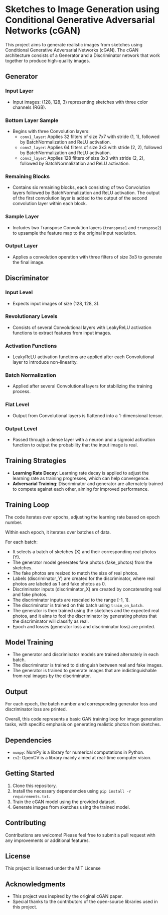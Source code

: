 # Sketches to Image Generation using Conditional Generative Adversarial Networks (cGAN)

This project aims to generate realistic images from sketches using Conditional Generative Adversarial Networks (cGAN). The cGAN architecture consists of a Generator and a Discriminator network that work together to produce high-quality images.

## Generator

### Input Layer
- Input images: (128, 128, 3) representing sketches with three color channels (RGB).

### Bottom Layer Sample
- Begins with three Convolution layers:
  - `conv1_layer`: Applies 32 filters of size 7x7 with stride (1, 1), followed by BatchNormalization and ReLU activation.
  - `conv2_layer`: Applies 64 filters of size 3x3 with stride (2, 2), followed by BatchNormalization and ReLU activation.
  - `conv3_layer`: Applies 128 filters of size 3x3 with stride (2, 2), followed by BatchNormalization and ReLU activation.

### Remaining Blocks
- Contains six remaining blocks, each consisting of two Convolution layers followed by BatchNormalization and ReLU activation. The output of the first convolution layer is added to the output of the second convolution layer within each block.

### Sample Layer
- Includes two Transpose Convolution layers (`transpose1` and `transpose2`) to upsample the feature map to the original input resolution.

### Output Layer
- Applies a convolution operation with three filters of size 3x3 to generate the final image.

## Discriminator

### Input Level
- Expects input images of size (128, 128, 3).

### Revolutionary Levels
- Consists of several Convolutional layers with LeakyReLU activation functions to extract features from input images.

### Activation Functions
- LeakyReLU activation functions are applied after each Convolutional layer to introduce non-linearity.

### Batch Normalization
- Applied after several Convolutional layers for stabilizing the training process.

### Flat Level
- Output from Convolutional layers is flattened into a 1-dimensional tensor.

### Output Level
- Passed through a dense layer with a neuron and a sigmoid activation function to output the probability that the input image is real.

## Training Strategies

- **Learning Rate Decay**: Learning rate decay is applied to adjust the learning rate as training progresses, which can help convergence.
- **Adversarial Training**: Discriminator and generator are alternately trained to compete against each other, aiming for improved performance.

## Training Loop

The code iterates over epochs, adjusting the learning rate based on epoch number.

Within each epoch, it iterates over batches of data.

For each batch:

- It selects a batch of sketches (X) and their corresponding real photos (Y).
- The generator model generates fake photos (fake_photos) from the sketches.
- The fake photos are resized to match the size of real photos.
- Labels (discriminator_Y) are created for the discriminator, where real photos are labeled as 1 and fake photos as 0.
- Discriminator inputs (discriminator_X) are created by concatenating real and fake photos.
- The discriminator inputs are rescaled to the range [-1, 1].
- The discriminator is trained on this batch using `train_on_batch`.
- The generator is then trained using the sketches and the expected real photos, and it aims to fool the discriminator by generating photos that the discriminator will classify as real.
- Epoch and losses (generator loss and discriminator loss) are printed.

## Model Training

- The generator and discriminator models are trained alternately in each batch.
- The discriminator is trained to distinguish between real and fake images.
- The generator is trained to generate images that are indistinguishable from real images by the discriminator.

## Output

For each epoch, the batch number and corresponding generator loss and discriminator loss are printed.

Overall, this code represents a basic GAN training loop for image generation tasks, with specific emphasis on generating realistic photos from sketches.

## Dependencies

- `numpy`: NumPy is a library for numerical computations in Python.
- `cv2`: OpenCV is a library mainly aimed at real-time computer vision.

## Getting Started

1. Clone this repository.
2. Install the necessary dependencies using `pip install -r requirements.txt`.
3. Train the cGAN model using the provided dataset.
4. Generate images from sketches using the trained model.

## Contributing

Contributions are welcome! Please feel free to submit a pull request with any improvements or additional features.

## License

This project is licensed under the MIT License 

## Acknowledgments

- This project was inspired by the original cGAN paper.
- Special thanks to the contributors of the open-source libraries used in this project.

